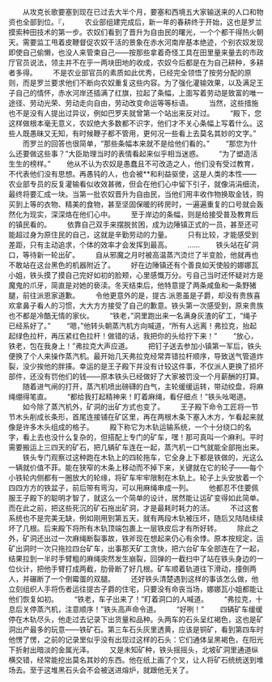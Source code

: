 　　从攻克长歌要塞到现在已过去大半个月，要塞和西境五大家输送来的人口和物资也全部到位。『，
　　农业部组建完成后，新一年的春耕终于开始，这也是罗兰摸索种田技术的第一步。农奴们看到了晋升为自由民的曙光，一个个都干得热火朝天。需要监工甩着皮鞭督促农奴干活的景象在赤水河南岸基本绝迹，个别农奴发现即使自己偷懒，也没人来管束自己——按那些拿着奇怪工具在田里量来量去的市政厅官员说法，领主并不在乎一两块田地的收成，农奴今后都是在为自己耕种，多耕者多得。
　　不是农业部官员的素质如此优秀，已经完全领悟了按劳分配的原则，而是罗兰要求他们不断向农奴重复这些内容。为了强化灌输效果，以及满足王子自己的情怀，赤水河岸还插满了红旗，拉起了条幅，上面写着劳动是致富的唯一途径、劳动光荣、劳动走向自由，劳动改变命运等等标语。
　　当然，这些措施也不是没有人提出过异议，例如巴罗夫就曾第一个站出来反对过。
　　“殿下，您这样做根本毫无意义，农奴绝大多数都不识字，他们才不关心条幅上写着什么。这些人既愚昧又无知，有时候鞭子都不管用，更何况一些看上去莫名其妙的文字。”
　　而罗兰的回答也很简单，“那些条幅本来就不是给他们看的。”
　　“那您为什么还要做这些事？”大臣助理当时的表情看起来似乎相当迷惑。
　　“为了塑造活生生的榜样。”
　　他从不认为农奴是愚蠢且不可改造之人，他们没有受过教育，不代表他们没有思想。再愚钝的人，也会被**和利益驱使，这是人类的本性——农业部专员的反复灌输看似收效甚微，但会在他们心中留下引子，就像涓涓细流，最终将要汇成一块。当第一批农奴晋升为自由民，当他们用丰收作物换取金钱，购买到上等的衣物、精美的食物，甚至坚固保暖的砖房时，一遍遍重复的口号就会轰然化为现实，深深烙在他们心中。
　　至于岸边的条幅，则是给接受普及教育后的镇民看的。
　　依靠自己双手来摆脱贫困，成为边陲镇正式的一员，甚至还可能超过身为原住民的自己，这就是辛勤劳动的力量。
　　只有比较，才能感受到差距，只有主动追求，个体的效率才会发挥到最高。
　　……
　　铁头站在矿洞口，等待新一轮出矿。
　　自从邪魔之月时被高温蒸汽烫烂了半变脸，他就再也不敢站在这台黑色的机器附近了。
　　好在边陲镇还有个善良如天使般的娜娜瓦小姐，铁头摸了摸自己完好如初的脸颊，心里感慨万分。亏自己当时还怀疑对方是魔鬼的爪牙，简直是对她的亵渎。冬天结束后，他特意提了两条咸鱼和一条野猪腿，前往派恩家道歉。
　　令他更意外的是，提古.派恩虽是子爵，却没有贵族喜欢拿鼻子看人的习惯，大大方方接受了自己的歉意。铁头第一次感受到，原来贵族也不都是冷酷无情的家伙。
　　“铁老，”洞里跑出来一名满身灰渣的矿工，“绳子已经系好了。”
　　“嗯，”他转头朝蒸汽机方向喊道，“所有人远离！弗拉克，抬起起绿色拉杆，再压紧红色拉杆！做错的话，我把你的头给拧下来！”
　　“放心，铁老，包在我身上！”弗拉克大声应道。
　　把钉子送去参加小镇第一军后，铁头便换了个人来操作蒸汽机。最开始几天弗拉克经常弄错拉杆顺序，导致送气管道炸裂，没少挨他的胖揍。幸运的是王子殿下并没有计较这件事，不仅派人更换了损坏部件，还没有罚他们的钱——原本铁头已经做好了大家被罚没一个月薪酬的打算。
　　随着进气闸的打开，蒸汽机喷出磅礴的白气，主轮缓缓运转，带动绞盘，将麻绳绷得笔直。
　　“都给我打起精神来！盯着麻绳，看仔细点！”铁头吆喝道。
　　如今除了蒸汽机外，矿洞的出矿方式也变了。
　　王子殿下命令工匠将一节节木头削成长条形，首尾连接铺在矿区里，再在两根木条下塞入木方，乍看起来就像是许多木头组成的格子。
　　殿下称它为木轨运输系统，一个十分绕口的名字，看上去也没什么复杂的，但搭配上专门的矿车，嘿！那可真叫一个麻利。平时需要搬运上三四天的矿石，把几辆矿车连在一起，蒸汽机一口气就能全部拖出来。
　　铁头专门观察过这种跑在木轨上的四轮拖车，它全身上下都是铁做的，光这么一辆就价值不菲。能在狭窄的木条上移动而不掉下来，关键就在它的轮子——每个小铁轮内侧都有一圈放大的轮缘，将矿车牢牢限制在木轨上。轮子上头安放着一个四四方方的铁盆子，前后带有弯沟，可以用麻绳串成一列。
　　他都忍不住要佩服王子殿下的聪明才智了，就这么一个简单的设计，居然能让运矿变得如此简单。而在此之前，把这些死沉的矿石拖出矿洞，才是最耗时耗力的活。
　　不过这套系统也不是完美无缺，例如刚用到第五天，就有两段木轨被压坏，随后又陆陆续续坏了几根。后来殿下将所有木轨顶端包裹上一层铁皮后才有所好转。
　　除此之外，矿洞还出过一次麻绳断裂事故，铁斧现在想起来仍心有余悸。原本按规定，运矿出洞时一次只拖拉四台矿车，出事那天矿工贪快，把六台矿车全部连在了一起，结果拉到一半时手臂粗的麻绳突然发生崩裂，回弹的一截扫中了站在铁头身边的一位伙计，把他手臂打成两截，肋骨断了好几根。矿车顺着轨道往下滑动，撞倒两人，并碾断了一个倒霉蛋的双腿。
　　还好铁头清楚遇到这样的事该怎么做，他立刻组织人手将伤者运往提古子爵的住宅，只要没有命丧当场，娜娜瓦小姐都能让他们恢复如初。
　　“铁老，车子出来了！”盯着洞口的人喊道。
　　“弗拉克，十息后关停蒸汽机，注意顺序！”铁头高声命令道。
　　“好咧！”
　　四辆矿车缓缓停在木轨尽头，他走过去记录下出货量和品种。头两车的石头呈红褐色，这也是矿洞出产最多的玩意——铁矿石。第三车石头灰里透黄，应该是铜矿，看到第四车时他愣了愣，之前的记录里似乎没有出现过这样的石头：它们通体呈黑褐色，在阳光下折射出暗淡的金属光泽。
　　又是未知矿种，铁头摇摇头，北坡矿洞里通道纵横交错，经常能挖出莫名其妙的东西。他在纸上画了个叉，让人将矿石统统送到堆场去。至于这堆黑石头会不会被送进熔炉，就跟他无关了。